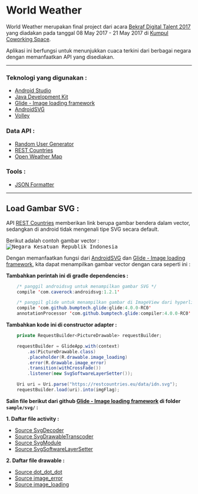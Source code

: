 World Weather
=============
World Weather merupakan final project dari acara [Bekraf Digital Talent 2017](https://www.kumpul.co/events/bekraf-digital-talent-2017-170501/ "Event Bekraf Digital Talent 2017") yang diadakan pada tanggal 08 May 2017 - 21 May 2017 di [Kumpul Coworking Space](https://goo.gl/maps/dxMyzJbWnax "Maps Kumpul Coworking Space").

Aplikasi ini berfungsi untuk menunjukkan cuaca terkini dari berbagai negara dengan memanfaatkan API yang disediakan.

---

### Teknologi yang digunakan :
* [Android Studio](http://developer.android.com/sdk/index.html "Download Android Studio")
* [Java Development Kit](http://www.oracle.com/technetwork/java/javase/downloads/index.html "Download JDK")
* [Glide - Image loading framework](https://github.com/bumptech/glide "View Glide options on github")
* [AndroidSVG](https://bigbadaboom.github.io/androidsvg/ "Check AndroidSVG documentation")
* [Volley](https://developer.android.com/training/volley/index.html "Transmitting network data using volley")

### Data API :
* [Random User Generator](https://randomuser.me/api/ "Generate random user")
* [REST Countries](https://restcountries.eu/rest/v2/all "Generate all countries data")
* [Open Weather Map](http://openweathermap.org/api "Generate weather data")

### Tools :
* [JSON Formatter](https://jsonformatter.curiousconcept.com/ "Tools untuk memperbaiki format JSON agar mudah dibaca")

---

## Load Gambar SVG :
API [REST Countries](https://restcountries.eu/rest/v2/all "Generate all countries data") memberikan link berupa gambar bendera dalam vector, sedangkan di android tidak mengenali tipe SVG secara default.

Berikut adalah contoh gambar vector :
<kbd>![Negara Kesatuan Republik Indonesia](https://restcountries.eu/data/idn.svg)</kbd>

Dengan memanfaatkan fungsi dari [AndroidSVG](https://bigbadaboom.github.io/androidsvg/ "Check AndroidSVG documentation") dan [Glide - Image loading framework](https://github.com/bumptech/glide "View Glide options on github"), kita dapat menampilkan gambar vector dengan cara seperti ini :

**Tambahkan perintah ini di gradle dependencies :**
```java
    /* panggil androidsvg untuk menampilkan gambar SVG */
    compile 'com.caverock:androidsvg:1.2.1'

    /* panggil glide untuk menampilkan gambar di ImageView dari hyperlink */
    compile 'com.github.bumptech.glide:glide:4.0.0-RC0'
    annotationProcessor 'com.github.bumptech.glide:compiler:4.0.0-RC0'
```

**Tambahkan kode ini di constructor adapter :**
```java
    private RequestBuilder<PictureDrawable> requestBuilder;

    requestBuilder = GlideApp.with(context)
        .as(PictureDrawable.class)
        .placeholder(R.drawable.image_loading)
        .error(R.drawable.image_error)
        .transition(withCrossFade())
        .listener(new SvgSoftwareLayerSetter());

    Uri uri = Uri.parse("https://restcountries.eu/data/idn.svg");
    requestBuilder.load(uri).into(imgFlag);
```

**Salin file berikut dari github [Glide - Image loading framework](https://github.com/bumptech/glide "View Glide options on github") di folder `sample/svg/` :**

**1. Daftar file activity :**
* [Source SvgDecoder](https://github.com/bumptech/glide/blob/master/samples/svg/src/main/java/com/bumptech/glide/samples/svg/SvgDecoder.java "Source SvgDecoder")
* [Source SvgDrawableTranscoder](https://github.com/bumptech/glide/blob/master/samples/svg/src/main/java/com/bumptech/glide/samples/svg/SvgDrawableTranscoder.java "Source SvgDrawableTranscoder")
* [Source SvgModule](https://github.com/bumptech/glide/blob/master/samples/svg/src/main/java/com/bumptech/glide/samples/svg/SvgModule.java "Source SvgModule")
* [Source SvgSoftwareLayerSetter](https://github.com/bumptech/glide/blob/master/samples/svg/src/main/java/com/bumptech/glide/samples/svg/SvgSoftwareLayerSetter.java "Source SvgSoftwareLayerSetter")

**2. Daftar file drawable :**
* [Source dot_dot_dot](https://github.com/bumptech/glide/blob/master/samples/svg/src/main/res/drawable/dot_dot_dot.xml "Source dot_dot_dot")
* [Source image_error](https://github.com/bumptech/glide/blob/master/samples/svg/src/main/res/drawable/image_error.xml "Source image_error")
* [Source image_loading](https://github.com/bumptech/glide/blob/master/samples/svg/src/main/res/drawable/image_loading.xml "Source image_loading")